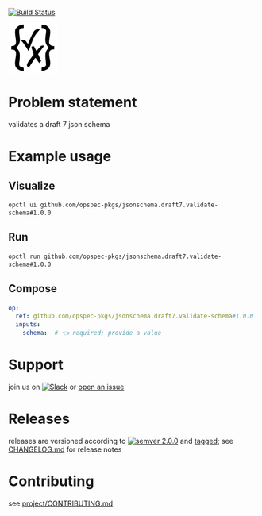 [![Build Status](https://github.com/opspec-pkgs/jsonschema.draft7.validate-schema/workflows/build/badge.svg?branch=main)](https://github.com/opspec-pkgs/jsonschema.draft7.validate-schema/actions?query=workflow%3Abuild+branch%3Amain)

<img src="icon.svg" alt="icon" height="100px">

# Problem statement

validates a draft 7 json schema

# Example usage

## Visualize

```shell
opctl ui github.com/opspec-pkgs/jsonschema.draft7.validate-schema#1.0.0
```

## Run

```
opctl run github.com/opspec-pkgs/jsonschema.draft7.validate-schema#1.0.0
```

## Compose

```yaml
op:
  ref: github.com/opspec-pkgs/jsonschema.draft7.validate-schema#1.0.0
  inputs:
    schema:  # 👈 required; provide a value
```

# Support

join us on
[![Slack](https://img.shields.io/badge/slack-opctl-E01563.svg)](https://join.slack.com/t/opctl/shared_invite/zt-51zodvjn-Ul_UXfkhqYLWZPQTvNPp5w)
or
[open an issue](https://github.com/opspec-pkgs/jsonschema.draft7.validate-schema/issues)

# Releases

releases are versioned according to
[![semver 2.0.0](https://img.shields.io/badge/semver-2.0.0-brightgreen.svg)](http://semver.org/spec/v2.0.0.html)
and [tagged](https://git-scm.com/book/en/v2/Git-Basics-Tagging); see
[CHANGELOG.md](CHANGELOG.md) for release notes

# Contributing

see
[project/CONTRIBUTING.md](https://github.com/opspec-pkgs/project/blob/main/CONTRIBUTING.md)
